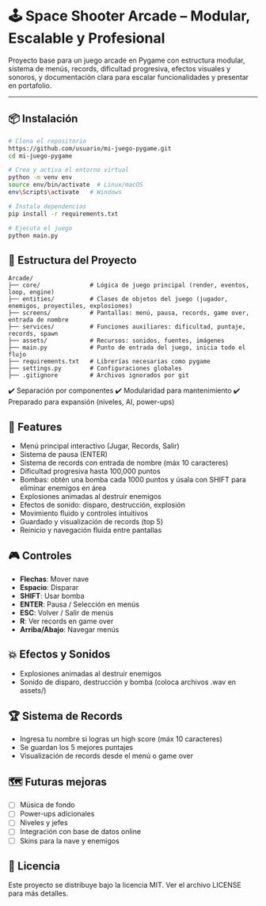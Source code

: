 # 🕹️ Space Shooter Arcade – Modular, Escalable y Profesional

Proyecto base para un juego arcade en Pygame con estructura modular, sistema de menús, records, dificultad progresiva, efectos visuales y sonoros, y documentación clara para escalar funcionalidades y presentar en portafolio.

---

## 📦 Instalación

```bash
# Clona el repositorio
https://github.com/usuario/mi-juego-pygame.git
cd mi-juego-pygame

# Crea y activa el entorno virtual
python -m venv env
source env/bin/activate  # Linux/macOS
env\Scripts\activate   # Windows

# Instala dependencias
pip install -r requirements.txt

# Ejecuta el juego
python main.py
```

## 🔧 Estructura del Proyecto
```
Arcade/
├── core/              # Lógica de juego principal (render, eventos, loop, engine)
├── entities/          # Clases de objetos del juego (jugador, enemigos, proyectiles, explosiones)
├── screens/           # Pantallas: menú, pausa, records, game over, entrada de nombre
├── services/          # Funciones auxiliares: dificultad, puntaje, records, spawn
├── assets/            # Recursos: sonidos, fuentes, imágenes
├── main.py            # Punto de entrada del juego, inicia todo el flujo
├── requirements.txt   # Librerías necesarias como pygame
├── settings.py        # Configuraciones globales
├── .gitignore         # Archivos ignorados por git
```
✔️ Separación por componentes ✔️ Modularidad para mantenimiento ✔️ Preparado para expansión (niveles, AI, power-ups)

## 🚀 Features
- Menú principal interactivo (Jugar, Records, Salir)
- Sistema de pausa (ENTER)
- Sistema de records con entrada de nombre (máx 10 caracteres)
- Dificultad progresiva hasta 100,000 puntos
- Bombas: obtén una bomba cada 1000 puntos y úsala con SHIFT para eliminar enemigos en área
- Explosiones animadas al destruir enemigos
- Efectos de sonido: disparo, destrucción, explosión
- Movimiento fluido y controles intuitivos
- Guardado y visualización de records (top 5)
- Reinicio y navegación fluida entre pantallas

## 🎮 Controles
- **Flechas**: Mover nave
- **Espacio**: Disparar
- **SHIFT**: Usar bomba
- **ENTER**: Pausa / Selección en menús
- **ESC**: Volver / Salir de menús
- **R**: Ver records en game over
- **Arriba/Abajo**: Navegar menús

## 💥 Efectos y Sonidos
- Explosiones animadas al destruir enemigos
- Sonido de disparo, destrucción y bomba (coloca archivos .wav en assets/)

## 🏆 Sistema de Records
- Ingresa tu nombre si logras un high score (máx 10 caracteres)
- Se guardan los 5 mejores puntajes
- Visualización de records desde el menú o game over

## 🗺️ Futuras mejoras
- [ ] Música de fondo
- [ ] Power-ups adicionales
- [ ] Niveles y jefes
- [ ] Integración con base de datos online
- [ ] Skins para la nave y enemigos

## 📄 Licencia
Este proyecto se distribuye bajo la licencia MIT. Ver el archivo LICENSE para más detalles.